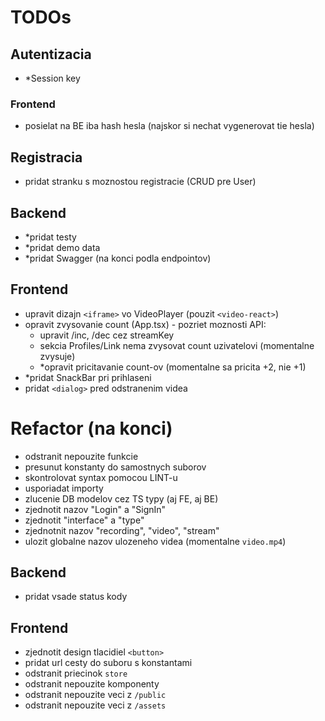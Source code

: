 # TODOs

## Autentizacia

-   \*Session key

### Frontend

-   posielat na BE iba hash hesla (najskor si nechat vygenerovat tie hesla)

## Registracia

-   pridat stranku s moznostou registracie (CRUD pre User)

## Backend

-   \*pridat testy
-   \*pridat demo data
-   \*pridat Swagger (na konci podla endpointov)

## Frontend

-   upravit dizajn `<iframe>` vo VideoPlayer (pouzit `<video-react>`)
-   opravit zvysovanie count (App.tsx) - pozriet moznosti API:
    -   upravit /inc, /dec cez streamKey
    -   sekcia Profiles/Link nema zvysovat count uzivatelovi (momentalne zvysuje)
    -   \*opravit pricitavanie count-ov (momentalne sa pricita +2, nie +1)
-   \*pridat SnackBar pri prihlaseni
-   pridat `<dialog>` pred odstranenim videa

# Refactor (na konci)

-   odstranit nepouzite funkcie
-   presunut konstanty do samostnych suborov
-   skontrolovat syntax pomocou LINT-u
-   usporiadat importy
-   zlucenie DB modelov cez TS typy (aj FE, aj BE)
-   zjednotit nazov "Login" a "SignIn"
-   zjednotit "interface" a "type"
-   zjednotnit nazov "recording", "video", "stream"
-   ulozit globalne nazov ulozeneho videa (momentalne `video.mp4`)

## Backend

-   pridat vsade status kody

## Frontend

-   zjednotit design tlacidiel `<button>`
-   pridat url cesty do suboru s konstantami
-   odstranit priecinok `store`
-   odstranit nepouzite komponenty
-   odstranit nepouzite veci z `/public`
-   odstranit nepouzite veci z `/assets`
